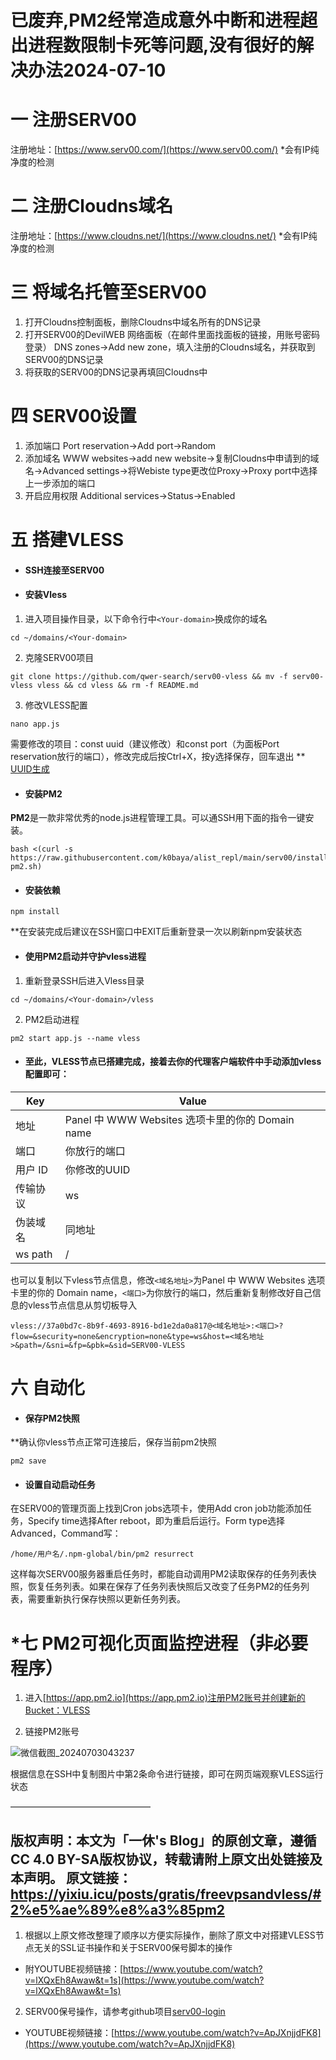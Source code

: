 #  已废弃,PM2经常造成意外中断和进程超出进程数限制卡死等问题,没有很好的解决办法2024-07-10

#     一  注册SERV00
  注册地址：[https://www.serv00.com/](https://www.serv00.com/)
  *会有IP纯净度的检测


#    二  注册Cloudns域名
  注册地址：[https://www.cloudns.net/](https://www.cloudns.net/)
  *会有IP纯净度的检测


#    三  将域名托管至SERV00

1. 打开Cloudns控制面板，删除Cloudns中域名所有的DNS记录
2. 打开SERV00的DevilWEB 网络面板（在邮件里面找面板的链接，用账号密码登录）
DNS zones->Add new zone，填入注册的Cloudns域名，并获取到SERV00的DNS记录
3. 将获取的SERV00的DNS记录再填回Cloudns中


#    四  SERV00设置

1. 添加端口  Port reservation->Add port->Random
2. 添加域名  WWW websites->add new website->复制Cloudns中申请到的域名->Advanced settings->将Webiste type更改位Proxy->Proxy port中选择上一步添加的端口
3. 开启应用权限  Additional services->Status->Enabled


#    五  搭建VLESS

- ####  SSH连接至SERV00

- ####  安装Vless

1. 进入项目操作目录，以下命令行中`<Your-domain>`换成你的域名

```shell
cd ~/domains/<Your-domain>
``` 

2. 克隆SERV00项目

```shell
git clone https://github.com/qwer-search/serv00-vless && mv -f serv00-vless vless && cd vless && rm -f README.md
``` 

3. 修改VLESS配置

```shell
nano app.js
``` 
需要修改的项目：const uuid（建议修改）和const port（为面板Port reservation放行的端口），修改完成后按Ctrl+X，按y选择保存，回车退出
** [UUID生成](https://1024tools.com/uuid)

- ####  安装PM2

**PM2**是一款非常优秀的node.js进程管理工具。可以通SSH用下面的指令一键安装。

```
bash <(curl -s https://raw.githubusercontent.com/k0baya/alist_repl/main/serv00/install-pm2.sh)
``` 

- ####  安装依赖

```shell
npm install
``` 

**在安装完成后建议在SSH窗口中EXIT后重新登录一次以刷新npm安装状态

- ####  使用PM2启动并守护vless进程

1. 重新登录SSH后进入Vless目录

```shell
cd ~/domains/<Your-domain>/vless
``` 

2. PM2启动进程

```shell
pm2 start app.js --name vless
``` 


- ####  至此，VLESS节点已搭建完成，接着去你的代理客户端软件中手动添加vless配置即可：

| Key | Value |
|--------|--------|
| 地址 | Panel 中 WWW Websites 选项卡里的你的 Domain name |
| 端口 | 你放行的端口 |
| 用户 ID | 你修改的UUID |
| 传输协议 | ws |
| 伪装域名 | 同地址 |
| ws path | / | 

也可以复制以下vless节点信息，修改`<域名地址>`为Panel 中 WWW Websites 选项卡里的你的 Domain name，`<端口>`为你放行的端口，然后重新复制修改好自己信息的vless节点信息从剪切板导入

```shell
vless://37a0bd7c-8b9f-4693-8916-bd1e2da0a817@<域名地址>:<端口>?flow=&security=none&encryption=none&type=ws&host=<域名地址>&path=/&sni=&fp=&pbk=&sid=SERV00-VLESS
``` 

#    六  自动化

- ####  保存PM2快照

**确认你vless节点正常可连接后，保存当前pm2快照

```shell
pm2 save
``` 

- ####  设置自动启动任务

在SERV00的管理页面上找到Cron jobs选项卡，使用Add cron job功能添加任务，Specify time选择After reboot，即为重启后运行。Form type选择Advanced，Command写：

```shell
/home/用户名/.npm-global/bin/pm2 resurrect
``` 

这样每次SERV00服务器重启任务时，都能自动调用PM2读取保存的任务列表快照，恢复任务列表。如果在保存了任务列表快照后又改变了任务PM2的任务列表，需要重新执行保存快照以更新任务列表。


#    *七  PM2可视化页面监控进程（非必要程序）

1. 进入[https://app.pm2.io](https://app.pm2.io)注册PM2账号并创建新的Bucket：VLESS

2. 链接PM2账号

![微信截图_20240703043237](https://github.com/RodickYu/rodickyu.github.io/assets/92588826/145d099c-6a40-4a09-90e8-5f005c1fbc7d)

根据信息在SSH中复制图片中第2条命令进行链接，即可在网页端观察VLESS运行状态

————————————————

## 版权声明：本文为「一休's Blog」的原创文章，遵循CC 4.0 BY-SA版权协议，转载请附上原文出处链接及本声明。 原文链接：https://yixiu.icu/posts/gratis/freevpsandvless/#2%e5%ae%89%e8%a3%85pm2


1. 根据以上原文修改整理了顺序以方便实际操作，删除了原文中对搭建VLESS节点无关的SSL证书操作和关于SERV00保号脚本的操作

- 附YOUTUBE视频链接：[https://www.youtube.com/watch?v=lXQxEh8Awaw&t=1s](https://www.youtube.com/watch?v=lXQxEh8Awaw&t=1s)

2.  SERV00保号操作，请参考github项目[serv00-login](https://github.com/yixiu001/serv00-login)

- YOUTUBE视频链接：[https://www.youtube.com/watch?v=ApJXnjjdFK8](https://www.youtube.com/watch?v=ApJXnjjdFK8)
